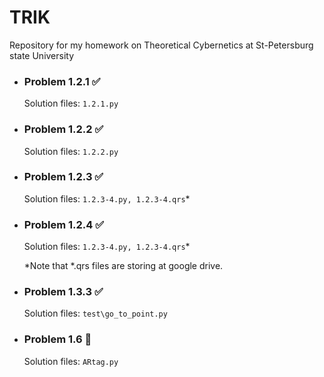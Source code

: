 # TRIK
Repository for my homework on Theoretical Cybernetics at St-Petersburg state University


- ### Problem 1.2.1 :white_check_mark:

  Solution files: ```1.2.1.py```

- ### Problem 1.2.2 :white_check_mark:

  Solution files: ```1.2.2.py```

- ### Problem 1.2.3 :white_check_mark:

  Solution files: ```1.2.3-4.py, 1.2.3-4.qrs```*
  
  
- ### Problem 1.2.4 :white_check_mark:

  Solution files: ```1.2.3-4.py, 1.2.3-4.qrs```*
  
  *Note that *.qrs files are storing at google drive.

- ### Problem 1.3.3 :white_check_mark:

  Solution files: ```test\go_to_point.py```
  
- ### Problem 1.6  :black_square_button:
  
  Solution files: ```ARtag.py```
